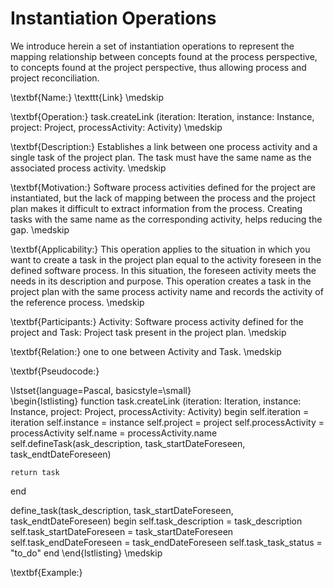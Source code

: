 # Instantiation Operations
We introduce herein a set of instantiation operations to represent the mapping relationship between concepts found at the process perspective, to concepts found at the project perspective, thus allowing process and project reconciliation.

\textbf{Name:} \texttt{Link}
\medskip

\textbf{Operation:} task.createLink (iteration: Iteration, instance: Instance, 
project: Project, processActivity: Activity)
\medskip

\textbf{Description:} Establishes a link between one process activity and a single task of the project plan. The task must have the same name as the associated process activity. 
\medskip

\textbf{Motivation:} Software process activities defined for the project are instantiated, but the lack of mapping between the process and the project plan makes it difficult to extract information from the process. Creating tasks with the same name as the corresponding activity, helps reducing the gap.
\medskip

\textbf{Applicability:} This operation applies to the situation in which you want to create a task in the project plan equal to the activity foreseen in the defined software process. In this situation, the foreseen activity meets the needs in its description and purpose. This operation creates a task in the project plan with the same process activity name and records the activity of the reference process.
\medskip

\textbf{Participants:} Activity: Software process activity defined for the project and Task: Project task present in the project plan.
\medskip

\textbf{Relation:} one to one between Activity and Task. \medskip

\textbf{Pseudocode:}

\lstset{language=Pascal, basicstyle=\small}  
\begin{lstlisting}
function task.createLink (iteration: Iteration, instance: Instance, 
project: Project, processActivity: Activity)
begin
    self.iteration = iteration
    self.instance = instance
    self.project = project
    self.processActivity = processActivity
    self.name = processActivity.name
    self.defineTask(ask_description, task_startDateForeseen, task_endtDateForeseen)

    return task
end

define_task(task_description, task_startDateForeseen, task_endtDateForeseen)
begin
    self.task_description = task_description
    self.task_startDateForeseen = task_startDateForeseen
    self.task_endDateForeseen = task_endDateForeseen
    self.task_task_status = "to_do"
end
\end{lstlisting}
\medskip

\textbf{Example:}
